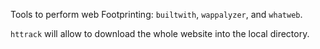 Tools to perform web Footprinting:
	`builtwith`, `wappalyzer`, and `whatweb`.

`httrack` will allow to download the whole website into the local directory.